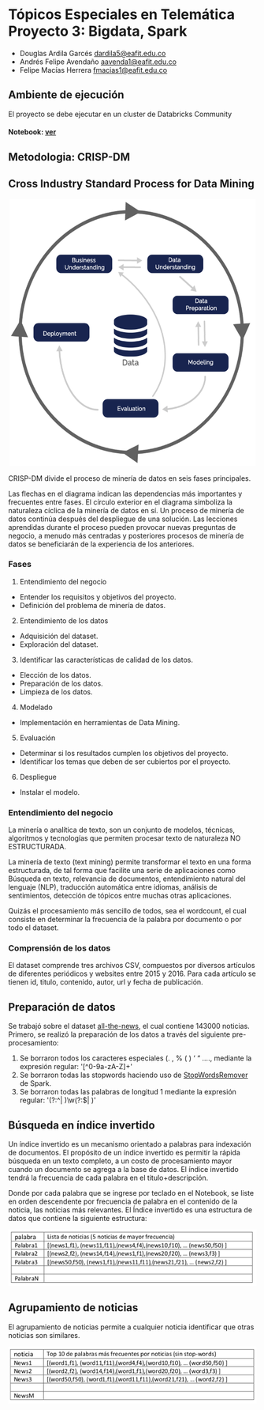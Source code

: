 # Tópicos Especiales en Telemática Proyecto 3: Bigdata, Spark

- Douglas Ardila Garcés dardila5@eafit.edu.co
- Andrés Felipe Avendaño aavenda1@eafit.edu.co
- Felipe Macías Herrera fmacias1@eafit.edu.co

## Ambiente de ejecución
El proyecto se debe ejecutar en un cluster de Databricks Community
#### Notebook: [ver](link)

## Metodologia: CRISP-DM

## Cross Industry Standard Process for Data Mining

<p align="center">
        <img src="images/CRISP-DM.png" width="500px" height="540px">
</p>

CRISP-DM divide el proceso de minería de datos en seis fases principales.

Las flechas en el diagrama indican las dependencias más importantes y frecuentes entre fases. El círculo exterior en el diagrama simboliza la naturaleza cíclica de la minería de datos en sí. Un proceso de minería de datos continúa después del despliegue de una solución. Las lecciones aprendidas durante el proceso pueden provocar nuevas preguntas de negocio, a menudo más centradas y posteriores procesos de minería de datos se beneficiarán de la experiencia de los anteriores.

### Fases

1.  Entendimiento del negocio
  * Entender los requisitos y objetivos del proyecto.
  * Definición del problema de minería de datos.
  
2.  Entendimiento de los datos
  * Adquisición del dataset.
  * Exploración del dataset.
  
3.  Identificar las características de calidad de los datos.
  * Elección de los datos.
  * Preparación de los datos.
  * Limpieza de los datos.
  
4.  Modelado
  * Implementación en herramientas de Data Mining.

5.  Evaluación
  * Determinar si los resultados cumplen los objetivos del proyecto.
  * Identificar los temas que deben de ser cubiertos por el proyecto.
  
6.  Despliegue
  * Instalar el modelo.

### Entendimiento del negocio
La minería o analítica de texto, son un conjunto de modelos, técnicas, algoritmos y tecnologías que permiten procesar texto de naturaleza NO ESTRUCTURADA.

La minería de texto (text mining) permite transformar el texto en una forma estructurada, de tal forma que facilite una serie de aplicaciones como Búsqueda en texto, relevancia de documentos, entendimiento natural del lenguaje (NLP), traducción automática entre idiomas, análisis de sentimientos, detección de tópicos entre muchas otras aplicaciones.

Quizás el procesamiento más sencillo de todos, sea el wordcount, el cual consiste en determinar la frecuencia de la palabra por documento o por todo el dataset.

### Comprensión de los datos
El dataset comprende tres archivos CSV, compuestos por diversos artículos de diferentes periódicos y websites entre 2015 y 2016. Para cada artículo se tienen id, titulo, contenido, autor, url y fecha de publicación.


## Preparación de datos
Se trabajó sobre el dataset [all-the-news](https://www.kaggle.com/snapcrack/all-the-news), el cual contiene 143000 noticias. 
Primero, se realizó la preparación de los datos a través del siguiente pre-procesamiento:
1. Se borraron todos los caracteres especiales (. , % ( ) ‘ “ ...., mediante la expresión regular: '[^0-9a-zA-Z]+'
2. Se borraron todas las stopwords haciendo uso de [StopWordsRemover](https://spark.apache.org/docs/2.2.0/ml-features.html#stopwordsremover) de Spark.
3. Se borraron todas las palabras de longitud 1 mediante la expresión regular: '(?:^| )\w(?:$| )'

## Búsqueda en índice invertido
Un índice invertido es un mecanismo orientado a palabras para indexación de documentos. El propósito de un índice invertido es permitir la rápida búsqueda en un texto completo, a un costo de procesamiento mayor cuando un documento se agrega a la base de datos.
El índice invertido tendrá la frecuencia de cada palabra en el titulo+descripción.

Donde por cada palabra que se ingrese por teclado en el Notebook, se liste en orden descendente por frecuencia de palabra en el contenido de la noticia, las noticias más relevantes.
El Índice invertido es una estructura de datos que contiene la siguiente estructura:

![Screenshot](images/indiceInvertido.png)

## Agrupamiento de noticias

El agrupamiento de noticias permite a cualquier noticia identificar que otras noticias son similares.

![Screenshot](images/agrupamiento.png)
















